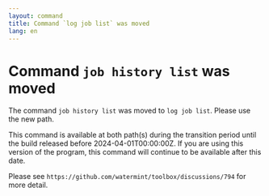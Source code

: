 ```yaml
---
layout: command
title: Command `log job list` was moved
lang: en
---
```


# Command `job history list` was moved

The command `job history list` was moved to `log job list`. Please use the new path.

This command is available at both path(s) during the transition period until the build released before 2024-04-01T00:00:00Z. If you are using this version of the program, this command will continue to be available after this date.

Please see `https://github.com/watermint/toolbox/discussions/794` for more detail.


